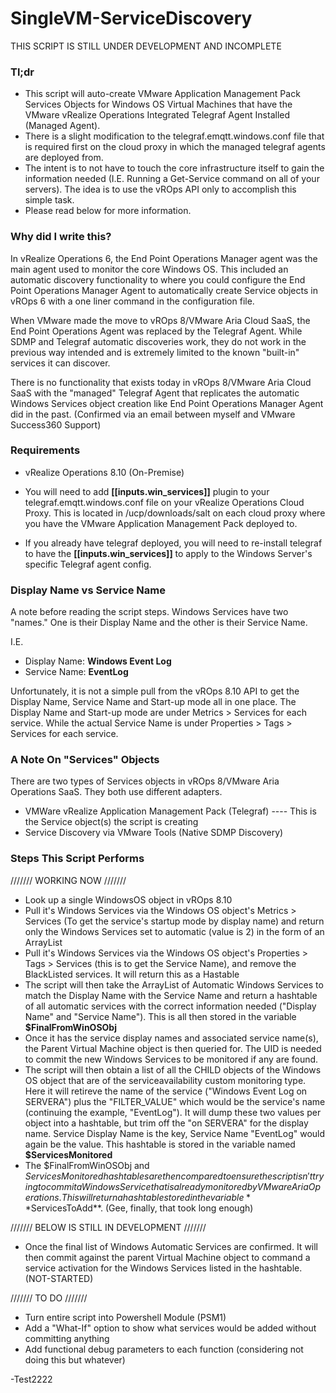 # SingleVM-ServiceDiscovery
THIS SCRIPT IS STILL UNDER DEVELOPMENT AND INCOMPLETE
### Tl;dr
- This script will auto-create VMware Application Management Pack Services Objects for Windows OS Virtual Machines that have the VMware vRealize Operations Integrated Telegraf Agent Installed (Managed Agent). 
- There is a slight modification to the telegraf.emqtt.windows.conf file that is required first on the cloud proxy in which the managed telegraf agents are deployed from.
- The intent is to not have to touch the core infrastructure itself to gain the information needed (I.E. Running a Get-Service command on all of your servers). The idea is to use the vROps API only to accomplish this simple task.
- Please read below for more information.

### Why did I write this?
In vRealize Operations 6, the End Point Operations Manager agent was the main agent used to monitor the core Windows OS. This included an automatic discovery functionality to where you could configure the End Point Operations Manager Agent to automatically create Service objects in vROps 6 with a one liner command in the configuration file. 

When VMware made the move to vROps 8/VMware Aria Cloud SaaS, the End Point Operations Agent was replaced by the Telegraf Agent. While SDMP and Telegraf automatic discoveries work, they do not work in the previous way intended and is extremely limited to the known "built-in" services it can discover. 

There is no functionality that exists today in vROps 8/VMware Aria Cloud SaaS with the "managed" Telegraf Agent that replicates the automatic Windows Services object creation like End Point Operations Manager Agent did in the past. (Confirmed via an email between myself and VMware Success360 Support)
### Requirements

- vRealize Operations 8.10 (On-Premise)

- You will need to add **[[inputs.win_services]]** plugin to your telegraf.emqtt.windows.conf file on your vRealize Operations Cloud Proxy. This is located in /ucp/downloads/salt on each cloud proxy where you have the VMware Application Management Pack deployed to.

- If you already have telegraf deployed, you will need to re-install telegraf to have the **[[inputs.win_services]]** to apply to the Windows Server's specific Telegraf agent config.

### Display Name vs Service Name
A note before reading the script steps. Windows Services have two "names." One is their Display Name and the other is their Service Name.

I.E. 
- Display Name: **Windows Event Log**
- Service Name: **EventLog**

Unfortunately, it is not a simple pull from the vROps 8.10 API to get the Display Name, Service Name and Start-up mode all in one place. The Display Name and Start-up mode are under Metrics > Services for each service. While the actual Service Name is under Properties > Tags > Services for each service.

### A Note On "Services" Objects
There are two types of Services objects in vROps 8/VMware Aria Operations SaaS. They both use different adapters.

- VMWare vRealize Application Management Pack (Telegraf) ---- This is the Service object(s) the script is creating
- Service Discovery via VMware Tools (Native SDMP Discovery)

### Steps This Script Performs
/////// WORKING NOW ///////

- Look up a single WindowsOS object in vROps 8.10
- Pull it's Windows Services via the Windows OS object's Metrics > Services (To get the service's startup mode by display name) and return only the Windows Services set to automatic (value is 2) in the form of an ArrayList
- Pull it's Windows Services via the Windows OS object's Properties > Tags > Services (this is to get the Service Name), and remove the BlackListed services. It will return this as a Hastable
- The script will then take the ArrayList of Automatic Windows Services to match the Display Name with the Service Name and return a hashtable of all automatic services with the correct information needed ("Display Name" and "Service Name"). This is all then stored in the variable **$FinalFromWinOSObj**
- Once it has the service display names and associated service name(s), the Parent Virtual Machine object is then queried for. The UID is needed to commit the new Windows Services to be monitored if any are found.
- The script will then obtain a list of all the CHILD objects of the Windows OS object that are of the serviceavailability custom monitoring type. Here it will retireve the name of the service ("Windows Event Log on SERVERA") plus the "FILTER_VALUE" which would be the service's name (continuing the example, "EventLog"). It will dump these two values per object into a hashtable, but trim off the "on SERVERA" for the display name. Service Display Name is the key, Service Name "EventLog" would again be the value. This hashtable is stored in the variable named **$ServicesMonitored**
- The $FinalFromWinOSObj and $ServicesMonitored hashtables are then compared to ensure the script isn't trying to commit a Windows Service that is already monitored by VMware Aria Operations. This will return a hashtable stored in the variable **$ServicesToAdd**. (Gee, finally, that took long enough)

/////// BELOW IS STILL IN DEVELOPMENT ///////

- Once the final list of Windows Automatic Services are confirmed. It will then commit against the parent Virtual Machine object to command a service activation for the Windows Services listed in the hashtable. (NOT-STARTED)

/////// TO DO ///////
- Turn entire script into Powershell Module (PSM1)
- Add a "What-If" option to show what services would be added without committing anything
- Add functional debug parameters to each function (considering not doing this but whatever)

-Test2222
